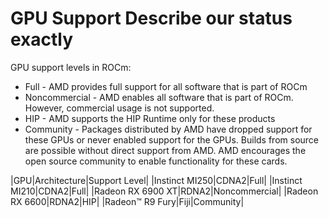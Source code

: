 # GPU Support Describe our status exactly
GPU support levels in ROCm:
 * Full - AMD provides full support for all software that is part of ROCm
 * Noncommercial - AMD enables all software that is part of ROCm. However, commercial usage is not supported.
 * HIP - AMD supports the HIP Runtime only for these products
 * Community - Packages distributed by AMD have dropped support for these GPUs or never enabled support for the GPUs. Builds from source are possible without direct support from AMD. AMD encourages the open source community to enable functionality for these cards.

|GPU|Architecture|Support Level|
|Instinct MI250|CDNA2|Full|
|Instinct MI210|CDNA2|Full|
|Radeon RX 6900 XT|RDNA2|Noncommercial|
|Radeon RX 6600|RDNA2|HIP|
|Radeon™ R9 Fury|Fiji|Community|



